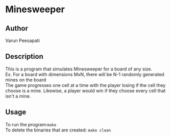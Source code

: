 # Minesweeper
## Author
Varun Peesapati 

## Description
This is a program that simulates Minesweeper for a board of any size.  
Ex. For a board with dimensions MxN, there will be N-1 randomly generated mines on the board  
The game progresses one cell at a time with the player losing if the cell they choose is a mine. Likewise, a player would win if they choose every cell that isn't a mine.

## Usage
To run the program:`make`  
To delete the binaries that are created: `make clean`  
